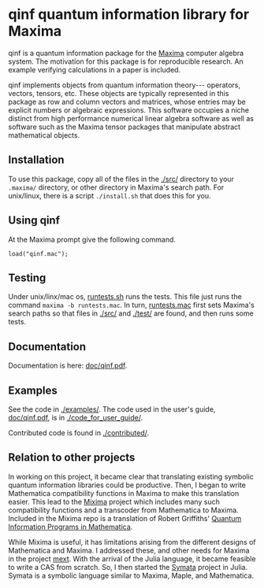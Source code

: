 # qinf quantum information library for Maxima

qinf is a quantum information package for the
[Maxima](http://maxima.sourceforge.net/) computer algebra system. The
motivation for this package is for reproducible research. An example
verifying calculations in a paper is included.

qinf implements objects from quantum information theory--- operators,
vectors, tensors, etc. These objects are typically represented in this
package  as row and column vectors and matrices, whose
entries may be explicit numbers or algebraic expressions. This software
occupies a niche distinct from high performance numerical linear algebra
software as well as software such as the Maxima tensor packages that
manipulate abstract mathematical objects.

## Installation

To use this package, copy all of the files in the  [./src/](./src/) directory to your
`.maxima/` directory, or other directory in Maxima's search path. For
unix/linux, there is a script `./install.sh` that does this for you.

## Using qinf

At the Maxima prompt give the following command.
```
load("qinf.mac");
```

## Testing

Under unix/linx/mac os, [runtests.sh](runtests.sh) runs the tests.
This file just runs the command `maxima -b runtests.mac`.
In turn, [runtests.mac](runtests.mac) first sets Maxima's search paths so that
files in [./src/](./src/) and [./test/](./test/) are found, and then runs
some tests.

## Documentation

Documentation is here: [doc/qinf.pdf](doc/qinf.pdf).

## Examples

See the code in [./examples/](./examples). The code used in
the user's guide, [doc/qinf.pdf](doc/qinf.pdf), is in [./code_for_user_guide/](./code_for_user_guide/).

Contributed code is found in [./contributed/](./contributed/).

## Relation to other projects

In working on this project, it became clear that translating existing
symbolic quantum information libraries could be productive. Then, I began
to write Mathematica compatibility functions in Maxima to make this translation
easier. This lead to the [Mixima](https://github.com/jlapeyre/mixima) project
which includes many such compatibility functions and a transcoder from Mathematica
to Maxima. Included in the Mixima repo is
a translation of Robert Griffiths' [Quantum Information Programs in Mathematica](http://quantum.phys.cmu.edu/QPM/).

While Mixima is useful, it has limitations arising from the different designs of Mathematica and Maxima.
I addressed these, and other needs for Maxima in the project [mext](https://github.com/jlapeyre/mext).
With the arrival of the Julia language, it became feasible to write a CAS from scratch.
So, I then started the [Symata](https://github.com/jlapeyre/Symata.jl) project in Julia.
Symata is a symbolic language similar to Maxima, Maple, and Mathematica.

<!--  LocalWords:  qinf Maxima's unix linux os runtests subdirectory repo
 -->
<!--  LocalWords:  cd rtest ptrace Mathematica Mixima transcoder Griffiths
 -->
<!--  LocalWords:  mext Symata
 -->
